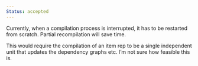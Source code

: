 ```yaml
--- 
Status: accepted
--- 
```


Currently, when a compilation process is interrupted, it has to be restarted from scratch. Partial recompilation will save time.

This would require the compilation of an item rep to be a single independent unit that updates the dependency graphs etc. I’m not sure how feasible this is.

